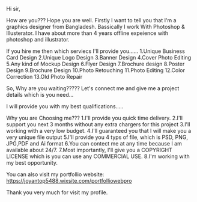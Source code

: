 Hi sir,

How are you??? Hope you are well. Firstly I want to tell you that I'm a graphics designer from Bangladesh.
Bassically I work With Photoshop & Illusterator. I have about more than 4 years offline expeience with photoshop and 
illustrator. 

If you hire me then which serviecs I'll provide you......
1.Unique Business Card Design
2.Unique Logo Design
3.Banner Design
4.Cover Photo Editing 
5.Any kind of Mockup Design
6.Flyer Design
7.Brochure design
8.Poster Design
9.Brochure Design
10.Photo Retouching
11.Photo Editing 
12.Color Correction
13.Old Photo Repair

So, Why are you waiting????? Let's connect me and give me a project details which is you need...

I will provide you with my best qualifications.....

Why you are Choosing me???
1.I'll provide you quick time delivery.
2.I'll support you next 3 months without any extra chargers for this project
3.I'll working with a very low budget.
4.I'll guaranteed you that I will make you a very unique file output
5.I'll provide you 4 typs of file, which is PSD, PNG, JPG,PDF and Ai format
6.You can contect me at any time because I am available about 24/7.
7.Most importantly, I'll give you a COPYRIGHT LICENSE which is you can use any COMMERCIAL USE.
8.I'm working with my best opportunity.

You can also visit my portfollio website: https://joyantop5488.wixsite.com/portfolliowebpro

Thank you very much for visit my profile.
